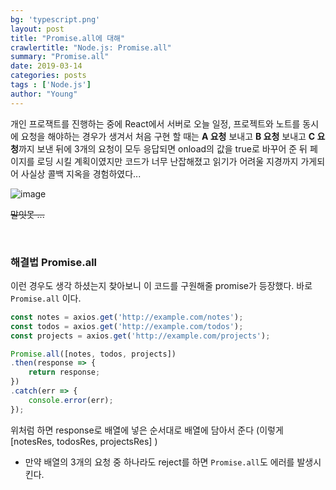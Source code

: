```yaml
---
bg: 'typescript.png'
layout: post
title: "Promise.all에 대해"
crawlertitle: "Node.js: Promise.all"
summary: "Promise.all"
date: 2019-03-14
categories: posts
tags : ['Node.js']
author: "Young"
---
```


 개인 프로잭트를 진행하는 중에  React에서 서버로 오늘 일정, 프로젝트와 노트를 동시에 요청을 해야하는 경우가 생겨서 처음 구현 할 때는 **A 요청** 보내고 **B 요청** 보내고 **C 요청**까지 보낸 뒤에 3개의 요청이 모두 응답되면 onload의 값을 true로 바꾸어 준 뒤 페이지를 로딩 시킬 계획이였지만 코드가 너무 난잡해졌고 읽기가 어려울 지경까지 가게되어 사실상 콜백 지옥을 경험하였다...

![image](https://user-images.githubusercontent.com/38432821/60271974-3e0b8b00-992e-11e9-95d0-65a629f5417c.png)

~~말잇못 ...~~

<br/>

### 해결법 Promise.all

이런 경우도 생각 하셨는지 찾아보니 이 코드를 구원해줄 promise가 등장했다. 바로 `Promise.all` 이다.

```javascript
const notes = axios.get('http://example.com/notes');
const todos = axios.get('http://example.com/todos');
const projects = axios.get('http://example.com/projects');

Promise.all([notes, todos, projects])
.then(response => {
    return response;
})
.catch(err => {
    console.error(err);
});
```

위처럼 하면 response로 배열에 넣은 순서대로 배열에 담아서 준다 (이렇게 \[notesRes, todosRes, projectsRes\] )

- 만약 배열의 3개의 요청 중 하나라도 reject를 하면 `Promise.all`도 에러를 발생시킨다.
